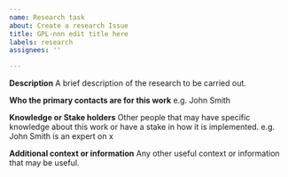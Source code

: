 ```yaml
---
name: Research task
about: Create a research Issue
title: GPL-nnn edit title here
labels: research
assignees: ''

---
```


**Description**
A brief description of the research to be carried out.

**Who the primary contacts are for this work**
e.g. John Smith

**Knowledge or Stake holders**
Other people that may have specific knowledge about this work or have a stake in how it is implemented. e.g. John Smith is an expert on x

**Additional context or information**
Any other useful context or information that may be useful.
